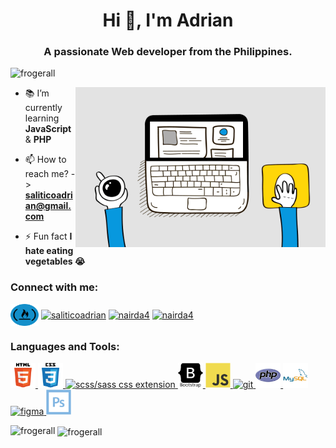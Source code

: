 <h1 align="center">Hi 👋, I'm Adrian</h1>

<h3 align="center">A passionate Web developer from the Philippines.</h3>
<p align="left"> <img src="https://komarev.com/ghpvc/?username=frogerall&label=Profile%20views&color=0e75b6&style=flat" alt="frogerall" /> </p>

<img align="right" alt="Coding" width="400" src="giphy.gif">

- 📚 I’m currently learning **JavaScript** & **PHP**

- 📫 How to reach me? -> **saliticoadrian@gmail.com**

- ⚡ Fun fact **I hate eating vegetables 😭**

<h3 align="left">Connect with me:</h3>
<p align="left">

<a href="https://www.freecodecamp.org/Frogerall" target="blank"><img align="center" src="fcc.svg" alt="frogerall" height="35" width="45" /></a>
<a href="https://twitter.com/saliticoadrian" target="blank"><img align="center" src="https://raw.githubusercontent.com/rahuldkjain/github-profile-readme-generator/master/src/images/icons/Social/twitter.svg" alt="saliticoadrian" height="30" width="40" /></a>
<a href="https://linkedin.com/in/nairda4" target="blank"><img align="center" src="https://raw.githubusercontent.com/rahuldkjain/github-profile-readme-generator/master/src/images/icons/Social/linked-in-alt.svg" alt="nairda4" height="30" width="40" /></a>
<a href="https://fb.com/nairda4" target="blank"><img align="center" src="https://raw.githubusercontent.com/rahuldkjain/github-profile-readme-generator/master/src/images/icons/Social/facebook.svg" alt="nairda4" height="30" width="40" /></a>

</p>

<h3 align="left">Languages and Tools:</h3>
<p align="left"> <a href="https://www.w3.org/html/" target="_blank" rel="noreferrer"> <img src="https://raw.githubusercontent.com/devicons/devicon/master/icons/html5/html5-original-wordmark.svg" alt="html5" width="40" height="40"/> </a><a href="https://www.w3schools.com/css/" target="_blank" rel="noreferrer"> <img src="https://raw.githubusercontent.com/devicons/devicon/master/icons/css3/css3-original-wordmark.svg" alt="css3" width="40" height="40"/> </a>
<a href="https://sass-lang.com/" target="_blank" rel="noreferrer"> <img src="https://sass-lang.com/assets/img/logos/logo.svg" alt="scss/sass css extension" width="40" height="40"/> </a> <a href="https://getbootstrap.com" target="_blank" rel="noreferrer"> <img src="https://raw.githubusercontent.com/devicons/devicon/master/icons/bootstrap/bootstrap-plain-wordmark.svg" alt="bootstrap" width="40" height="40"/> </a> <a href="https://developer.mozilla.org/en-US/docs/Web/JavaScript" target="_blank" rel="noreferrer"> <img src="https://raw.githubusercontent.com/devicons/devicon/master/icons/javascript/javascript-original.svg" alt="javascript" width="40" height="40"/> </a>  <a href="https://git-scm.com/" target="_blank" rel="noreferrer"> <img src="https://www.vectorlogo.zone/logos/git-scm/git-scm-icon.svg" alt="git" width="40" height="40"/> </a>  <a href="https://www.php.net" target="_blank" rel="noreferrer"> <img src="https://raw.githubusercontent.com/devicons/devicon/master/icons/php/php-original.svg" alt="php" width="40" height="40"/> </a> <a href="https://www.mysql.com/" target="_blank" rel="noreferrer"> <img src="https://raw.githubusercontent.com/devicons/devicon/master/icons/mysql/mysql-original-wordmark.svg" alt="mysql" width="40" height="40"/> </a> <a href="https://www.figma.com/" target="_blank" rel="noreferrer"> <img src="https://www.vectorlogo.zone/logos/figma/figma-icon.svg" alt="figma" width="40" height="40"/> </a><a href="https://www.photoshop.com/en" target="_blank" rel="noreferrer"> <img src="https://raw.githubusercontent.com/devicons/devicon/master/icons/photoshop/photoshop-line.svg" alt="photoshop" width="40" height="40"/> </a> </p>

<p><img align="left" src="https://github-readme-stats.vercel.app/api/top-langs?username=frogerall&show_icons=true&locale=en&layout=compact" alt="frogerall" /></p>

<p>&nbsp;<img align="center" src="https://github-readme-stats.vercel.app/api?username=frogerall&show_icons=true&locale=en" alt="frogerall" /></p>
